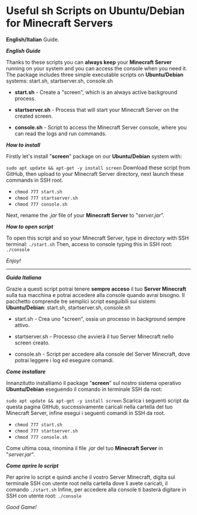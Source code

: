 # Useful sh Scripts on Ubuntu/Debian for Minecraft Servers
**English/Italian** Guide.

_**English Guide**_

Thanks to these scripts you can **always keep** your **Minecraft Server** running on your system and you can access the console when you need it. The package includes three simple executable scripts on **Ubuntu/Debian** systems: start.sh, startserver.sh, console.sh

* **start.sh** - Create a "screen", which is an always active background process.

* **startserver.sh** - Process that will start your Minecraft Server on the created screen.

* **console.sh** - Script to access the Minecraft Server console, where you can read the logs and run commands.

_**How to install**_

Firstly let's install "**screen**" package on our **Ubuntu/Debian** system with:

`sudo apt update && apt-get -y install screen`
Download these script from GitHub, then upload to your Minecraft Server directory, next launch these commands in SSH root.

* `chmod 777 start.sh`
* `chmod 777 startserver.sh`
* `chmod 777 console.sh`

Next, rename the _.jar_ file of your **Minecraft Server** to "_server.jar_".

_**How to open script**_

To open this script and so your Minecraft Server, type in directory with SSH terminal: `./start.sh`
Then, access to console typing this in SSH root: `./console`

_Enjoy!_

***

_**Guida Italiana**_

Grazie a questi script potrai tenere **sempre acceso** il tuo **Server Minecraft** sulla tua macchina e potrai accedere alla console quando avrai bisogno. Il pacchetto comprende tre semplici script eseguibili sui sistemi **Ubuntu/Debian**: start.sh, startserver.sh, console.sh

* start.sh - Crea uno "screen", ossia un processo in background sempre attivo.

* startserver.sh - Processo che avvierà il tuo Server Minecraft nello screen creato.

* console.sh - Script per accedere alla console del Server Minecraft, dove potrai leggere i log ed eseguire comandi.

_**Come installare**_

Innanzitutto installiamo il package "**screen**" sul nostro sistema operativo **Ubuntu/Debian** eseguendo il comando in terminale SSH da root:

`sudo apt update && apt-get -y install screen`
Scarica i seguenti script da questa pagina GitHub, successivamente caricali nella cartella del tuo Minecraft Server, infine esegui i seguenti comandi in SSH da root.

* `chmod 777 start.sh`
* `chmod 777 startserver.sh`
* `chmod 777 console.sh`

Come ultima cosa, rinomina il file _.jar_ del tuo **Minecraft Server** in "_server.jar_".

_**Come aprire lo script**_

Per aprire lo script e quindi anche il vostro Server Minecraft, digita sul terminale SSH con utente root nella cartella dove li avete caricati, il comando `./start.sh`
Infine, per accedere alla console ti basterà digitare in SSH con utente root: `./console`

_Good Game!_
